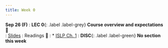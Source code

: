 ```yaml
---
title: Week 0 
---
```



**Sep 26 (F)**
: **LEC 0**{: .label .label-grey} **Course overview and expectations** 🎥  
    : [Slides](https://canvas.ucsd.edu/courses/68350/files/16049114?module_item_id=2972836)
: Readings 📖
: * [ISLP Ch. 1](https://www.statlearning.com/)
: **DISC**{: .label .label-green} **No section this week** 
